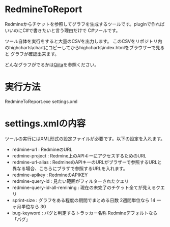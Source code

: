 # RedmineToReport

Redmineからチケットを参照してグラフを生成するツールです。pluginで作ればいいのにC#で書きたいと言う理由だけで
C#ツールです。

ツール自体を実行をすると大量のCSVを出力します。
このCSVをリポジトリ内のhighcharts\chartにコピーしてからhighcharts\index.htmlをブラウザーで見ると
グラフが確認出来ます。

どんなグラフがでるかは[Qiita](http://qiita.com/kawahira/private/0196c315642f4a72458f)を参照ください。

# 実行方法

RedmineToReport.exe settings.xml

# settings.xmlの内容

ツールの実行にはXML形式の設定ファイルが必要です。以下の設定を入れます。

* redmine-url : RedmineのURL
* redmine-project : Redmine上のAPIキーにアクセスするためのURL
* redmine-url-alias : RedmineのAPIキーのURLがブラザーで参照するURLと異なる場合、こちらにブラザで参照するURLを入れます。
* redmine-apikey : RedmineのAPIKEY
* redmine-query-id : 見たい範囲がフィルターされたクエリ
* redmine-query-id-all-remining : 現在の未完了のチケット全てが見えるクエリ
* sprint-size : グラフをある程度の期間でまとめる日数 2週間単位なら 14 一ヶ月単位なら 30
* bug-keyword : バグと判定するトラッカー名称 Redmineデフォルトなら「バグ」

  
